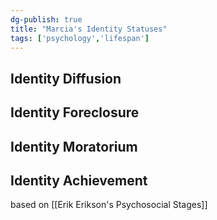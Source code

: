 ```yaml
---
dg-publish: true
title: "Marcia's Identity Statuses"
tags: ['psychology','lifespan']
---
```


## Identity Diffusion
## Identity Foreclosure
## Identity Moratorium
## Identity Achievement

based on [[Erik Erikson's Psychosocial Stages]] 
